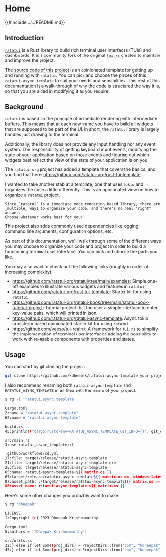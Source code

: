 # Home

{{#include ../../README.md}}

## Introduction

[`ratatui`](https://github.com/ratatui-org/ratatui) is a Rust library to build rich terminal user
interfaces (TUIs) and dashboards. It is a community fork of the original
[`tui-rs`](https://github.com/fdehau/tui-rs) created to maintain and improve the project.

The [source code of this project](https://github.com/ratatui-org/ratatui-async-template) is an
opinionated template for getting up and running with `ratatui`. You can pick and choose the pieces
of this `ratatui-async-template` to suit your needs and sensibilities. This rest of this
documentation is a walk-through of why the code is structured the way it is, so that you are aided
in modifying it as you require.

## Background

`ratatui` is based on the principle of immediate rendering with intermediate buffers. This means
that at each new frame you have to build all widgets that are supposed to be part of the UI. In
short, the `ratatui` library is largely handles just drawing to the terminal.

Additionally, the library does not provide any input handling nor any event system. The
responsibility of getting keyboard input events, modifying the state of your application based on
those events and figuring out which widgets best reflect the view of the state of your application
is on you.

The `ratatui-org` project has added a template that covers the basics, and you find that here:
<https://github.com/ratatui-org/rust-tui-template>.

I wanted to take another stab at a template, one that uses `tokio` and organizes the code a little
differently. This is an opinionated view on how to organize a `ratatui` project.

```admonish info
Since `ratatui` is a immediate mode rendering based library, there are _multiple_ ways to organize your code, and there's no real "right" answer.
Choose whatever works best for you!
```

This project also adds commonly used dependencies like logging, command line arguments,
configuration options, etc.

As part of this documentation, we'll walk through some of the different ways you may choose to
organize your code and project in order to build a functioning terminal user interface. You can pick
and choose the parts you like.

You may also want to check out the following links (roughly in order of increasing complexity):

- <https://github.com/ratatui-org/ratatui/tree/main/examples>: Simple one-off examples to illustrate
  various widgets and features in `ratatui`.
- <https://github.com/ratatui-org/rust-tui-template>: Starter kit for using `ratatui`
- <https://github.com/ratatui-org/ratatui-book/tree/main/ratatui-book-tutorial-project>: Tutorial
  project that the user a simple interface to enter key-value pairs, which will printed in json.
- <https://github.com/ratatui-org/ratatui-async-template>: Async tokio crossterm based opinionated
  starter kit for using `ratatui`.
- <https://github.com/veeso/tui-realm/>: A framework for `tui.rs` to simplify the implementation of
  terminal user interfaces adding the possibility to work with re-usable components with properties
  and states.

## Usage

You can start by git cloning the project:

```bash
git clone https://github.com/kdheepak/ratatui-async-template your-project-name-here
```

I also recommend renaming both `ratatui-async-template` and `RATATUI_ASYNC_TEMPLATE` in all files
with the name of your project.

```bash
$ rg -i 'ratatui.async.template'

Cargo.toml
2:name = "ratatui-async-template"
62:name = "ratatui-async-template"

build.rs
45:println!("cargo:rustc-env=RATATUI_ASYNC_TEMPLATE_GIT_INFO={}", git_describe);

src/main.rs
3:use ratatui_async_template::{

.github/workflows/cd.yml
17:file: target/release/ratatui-async-template
21:file: target/release/ratatui-async-template.exe
25:file: target/release/ratatui-async-template
65:name: ratatui-async-template-${{ matrix.os }}
67:target/release/ratatui-async-template${{ matrix.os == 'windows-latest' && '.exe' || '' }}
87:asset_path: ./target/release/ratatui-async-template${{ matrix.os == 'windows-latest' && '.exe' || [... 0 more matches]
88:asset_name: ratatui-async-template-${{ matrix.os }}
```

Here's some other changes you probably want to make:

```bash
$ rg "dheepak"

LICENSE
1:Copyright (c) 2023 Dheepak Krishnamurthy

Cargo.toml
5:authors = ["Dheepak Krishnamurthy"]

src/utils.rs
32:} else if let Some(proj_dirs) = ProjectDirs::from("com", "kdheepak", "ratatui-async-template") {
45:} else if let Some(proj_dirs) = ProjectDirs::from("com", "kdheepak", "ratatui-async-template") {
```
